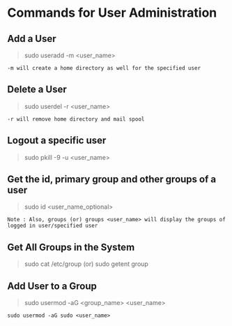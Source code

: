 # Commands for User Administration

## Add a User

> sudo useradd -m <user_name>
  
```
-m will create a home directory as well for the specified user
```

## Delete a User

> sudo userdel -r <user_name>
   
```-r will remove home directory and mail spool```

## Logout a specific user
  
> sudo pkill -9 -u <user_name>

## Get the id, primary group and other groups of a user
  
> sudo id <user_name_optional>
```
Note : Also, groups (or) groups <user_name> will display the groups of logged in user/specified user
```
## Get All Groups in the System
  
> sudo cat /etc/group
> (or)
> sudo getent group

## Add User to a Group
  
> sudo usermod -aG <group_name> <user_name>

```
sudo usermod -aG sudo <user_name>
```




